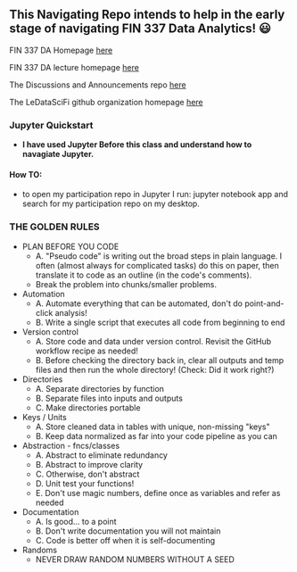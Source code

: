 ## This Navigating Repo intends to help in the early stage of navigating FIN 337 Data Analytics! :smiley:


FIN 337 DA Homepage [here](https://ledatascifi.github.io/)

FIN 337 DA lecture homepage [here](https://ledatascifi.github.io/lectures-spr2020/intro.html)
                                                           
The Discussions and Announcements repo [here](https://github.com/LeDataSciFi/Discussion)                
                                                          
The LeDataSciFi github organization homepage [here](https://github.com/LeDataSciFi)

### Jupyter Quickstart 
- **I have used Jupyter Before this class and understand how to navagiate Jupyter.**

#### How TO: 
- to open my participation repo in Jupyter I run: jupyter notebook app and search for my participation repo on my desktop.

### THE GOLDEN RULES


- PLAN BEFORE YOU CODE
    - A. "Pseudo code" is writing out the broad steps in plain language. I often (almost always for complicated tasks) do this on paper, then translate it to code as an outline (in the code's comments). 
    - Break the problem into chunks/smaller problems. 
- Automation 
    - A. Automate everything that can be automated, don't do point-and-click analysis!
    - B. Write a single script that executes all code from beginning to end
- Version control
    - A. Store code and data under version control. Revisit the GitHub workflow recipe as needed!
    - B. Before checking the directory back in, clear all outputs and temp files and then run the whole directory! (Check: Did it work right?) 
- Directories
    - A. Separate directories by function
    - B. Separate files into inputs and outputs
    - C. Make directories portable
- Keys / Units
    - A. Store cleaned data in tables with unique, non-missing "keys"
    - B. Keep data normalized as far into your code pipeline as you can
- Abstraction - fncs/classes
    - A. Abstract to eliminate redundancy
    - B. Abstract to improve clarity
    - C. Otherwise, don't abstract
    - D. Unit test your functions!
    - E. Don't use magic numbers, define once as variables and refer as needed
- Documentation
    - A. Is good... to a point
    - B. Don't write documentation you will not maintain
    - C. Code is better off when it is self-documenting
- Randoms 
    - NEVER DRAW RANDOM NUMBERS WITHOUT A SEED
    
 
